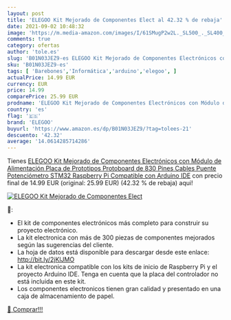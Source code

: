```yaml
---
layout: post
title: 'ELEGOO Kit Mejorado de Componentes Elect al 42.32 % de rebaja'
date: 2021-09-02 10:48:32
image: 'https://m.media-amazon.com/images/I/61SMugP2w2L._SL500_._SL400_.jpg'
comments: true
category: ofertas
author: 'tole.es'
slug: 'B01N03JEZ9-es ELEGOO Kit Mejorado de Componentes Electrónicos con Módulo...'
sku: 'B01N03JEZ9-es'
tags: [ 'Barebones','Informática','arduino','elegoo', ]
actualPrice: 14.99 EUR
currency: EUR
price: 14.99
comparePrice: 25.99 EUR
prodname: 'ELEGOO Kit Mejorado de Componentes Electrónicos con Módulo de Alimentación  Placa de Prototipos  Protoboard  de 830 Pines  Cables Puente  Potenciómetro  STM32  Raspberry Pi  Compatible con Arduino IDE'
country: 'es'
flag: '🇪🇸'
brand: 'ELEGOO'
buyurl: 'https://www.amazon.es/dp/B01N03JEZ9/?tag=tolees-21'
descuento: '42.32'
average: '14.0614285714286'
---
```


Tienes [ELEGOO Kit Mejorado de Componentes Electrónicos con Módulo de Alimentación  Placa de Prototipos  Protoboard  de 830 Pines  Cables Puente  Potenciómetro  STM32  Raspberry Pi  Compatible con Arduino IDE](https://www.amazon.es/dp/B01N03JEZ9/?tag=tolees-21) con precio final de  14.99 EUR (original: 25.99 EUR) (42.32 %  de rebaja) aqui!

[![ELEGOO Kit Mejorado de Componentes Elect](https://m.media-amazon.com/images/I/61SMugP2w2L._SL500_._SL400_.jpg)](https://www.amazon.es/dp/B01N03JEZ9/?tag=tolees-21)

🔎:

- El kit de componentes electrónicos más completo para construir su proyecto electrónico.
- La kit electronica con más de 300 piezas de componentes mejorados según las sugerencias del cliente.
- La hoja de datos está disponible para descargar desde este enlace: http://bit.ly/2jKlJMO
- La kit electronica compatible con los kits de inicio de Raspberry Pi y el proyecto Arduino IDE. Tenga en cuenta que la placa del controlador no está incluida en este kit.
- Los componentes electronicos tienen gran calidad y presentado en una caja de almacenamiento de papel.

[🛒 Comprar!!!](https://www.amazon.es/dp/B01N03JEZ9/?tag=tolees-21)
